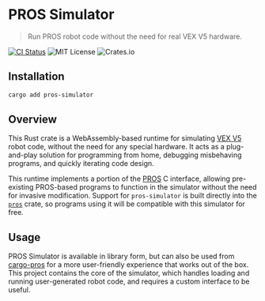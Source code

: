 # PROS Simulator

> Run PROS robot code without the need for real VEX V5 hardware.

[![CI Status](https://github.com/pros-rs/pros-simulator/actions/workflows/rust.yml/badge.svg)](https://github.com/pros-rs/pros-simulator/actions/workflows/rust.yml)
![MIT License](https://img.shields.io/crates/l/pros-simulator)
![Crates.io](https://img.shields.io/crates/v/pros-simulator)

## Installation

```sh
cargo add pros-simulator
```

## Overview

This Rust crate is a WebAssembly-based runtime for simulating [VEX V5](https://www.vexrobotics.com/v5) robot code, without the need for any special hardware. It acts as a plug-and-play solution for programming from home, debugging misbehaving programs, and quickly iterating code design.

This runtime implements a portion of the [PROS](https://pros.cs.purdue.edu/) C interface, allowing pre-existing PROS-based programs to function in the simulator without the need for invasive modification. Support for `pros-simulator` is built directly into the [`pros`](https://crates.io/crates/pros) crate, so programs using it will be compatible with this simulator for free.

## Usage

PROS Simulator is available in library form, but can also be used from [cargo-pros](https://github.com/pros-rs/cargo-pros) for a more user-friendly experience that works out of the box. This project contains the core of the simulator, which handles loading and running user-generated robot code, and requires a custom interface to be useful.
